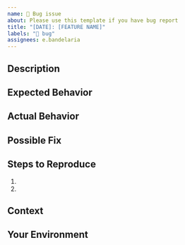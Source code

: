 ```yaml
---
name: 🐛 Bug issue
about: Please use this template if you have bug report
title: "[DATE]: [FEATURE NAME]"
labels: "🐛 bug"
assignees: e.bandelaria
---
```


## Description

## Expected Behavior

## Actual Behavior

## Possible Fix

## Steps to Reproduce
1.
2. 

## Context

## Your Environment